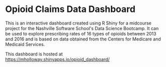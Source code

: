 # Opioid Claims Data Dashboard
This is an interactive dashboard created using 
R Shiny for a midcourse project for the Nashville Software School's Data Science Bootcamp. It can be used to explore prescribing rates of 16 types of opioids between 2013 and 2016 and is based on data obtained from the Centers for Medicare and Medicaid Services.

This dashboard is hosted at https://mholloway.shinyapps.io/opioid_dashboard/